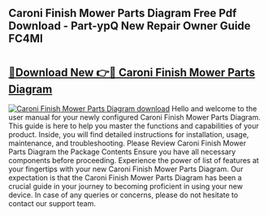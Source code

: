 ## Caroni Finish Mower Parts Diagram Free Pdf Download - Part-ypQ New Repair Owner Guide FC4Ml

# <h2><a href="http://dfhh4f.blite.top/?on=Caroni+Finish+Mower+Parts+Diagram">🔗Download New 👉🔴 Caroni Finish Mower Parts Diagram</a></h2>

[![Caroni Finish Mower Parts Diagram download](https://i.imgur.com/lujVjoI.png)](http://dfhh4f.blite.top/?on=Caroni+Finish+Mower+Parts+Diagram)
Hello and welcome to the user manual for your newly configured Caroni Finish Mower Parts Diagram. This guide is here to help you master the functions and capabilities of your product. Inside, you will find detailed instructions for installation, usage, maintenance, and troubleshooting. Please Review Caroni Finish Mower Parts Diagram the Package Contents Ensure you have all necessary components before proceeding. Experience the power of list of features at your fingertips with your new Caroni Finish Mower Parts Diagram. Our expectation is that the Caroni Finish Mower Parts Diagram has been a crucial guide in your journey to becoming proficient in using your new device. In case of any queries or concerns, please do not hesitate to contact our support team.
